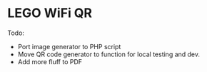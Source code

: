 # LEGO WiFi QR

Todo:

+ Port image generator to PHP script
+ Move QR code generator to function for local testing and dev.
+ Add more fluff to PDF